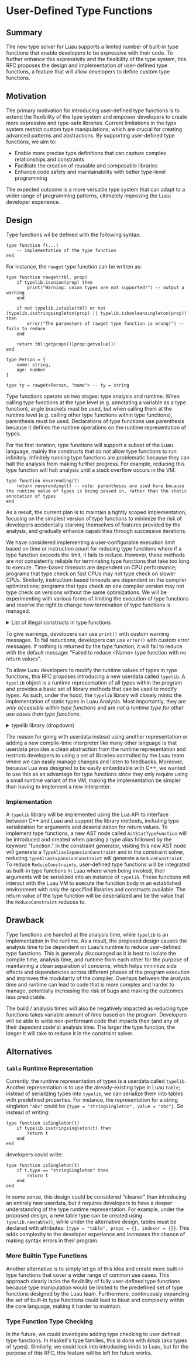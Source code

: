 # User-Defined Type Functions

## Summary

The new type solver for Luau supports a limited number of built-in type functions that enable developers to be expressive with their code. To further enhance this expressivity and the flexibility of the type system, this RFC proposes the design and implementation of user-defined type functions, a feature that will allow developers to define custom type functions.

## Motivation

The primary motivation for introducing user-defined type functions is to extend the flexibility of the type system and empower developers to create more expressive and type-safe libraries. Current limitations in the type system restrict custom type manipulations, which are crucial for creating advanced patterns and abstractions. By supporting user-defined type functions, we aim to:
- Enable more precise type definitions that can capture complex relationships and constraints
- Facilitate the creation of reusable and composable libraries
- Enhance code safety and maintainability with better type-level programming

The expected outcome is a more versatile type system that can adapt to a wider range of programming patterns, ultimately improving the Luau developer experience.

## Design

Type functions wil be defined with the following syntax:
```luau
type function f(...)
    -- implementation of the type function
end
```

For instance, the `rawget` type function can be written as:
```luau
type function rawget(tbl, prop)
    if typelib.isunion(prop) then
        print("Warning: union types are not supported!") -- output a warning
    end

    if not typelib.istable(tbl) or not (typelib.isstringsingleton(prop) || typelib.isbooleansingleton(prop)) then
        error("The parameters of rawget type function is wrong!") -- fails to reduce
    end

    return tbl:getprops()[prop:getvalue()]
end

type Person = {
    name: string,
    age: number
}

type ty = rawget<Person, "name"> -- ty = string
```

Type functions operate on two stages: type analysis and runtime. When calling type functions at the type level (e.g. annotating a variable as a type function), angle brackets must be used, but when calling them at the runtime level (e.g. calling other type functions within type functions), parenthesis must be used. Declarations of type functions use parenthesis because it defines the runtime operations on the runtime representation of types.

For the first iteration, type functions will support a subset of the Luau language, mainly the constructs that do not allow type functions to run infinitely. Infinitely running type functions are problematic because they can halt the analysis from making further progress. For example, reducing this type function will halt analysis until a stack overflow occurs in the VM:
```luau
type function neverending(t)
    return neverending(t) -- note: parentheses are used here because the runtime value of types is being passed in, rather than the static annotation of types
end
```
As a result, the current plan is to maintain a tightly scoped implementation, focusing on the simplest version of type functions to minimize the risk of developers accidentally starving themselves of features provided by the analysis, and gradually enhance capabilities through successive iterations.

We have considered implementing a user-configurable execution limit based on time or instruction count for reducing type functions where if a type function exceeds the limit, it fails to reduce. However, these methods are not consistently reliable for terminating type functions that take too long to execute. Time-based timeouts are dependent on CPU performance; programs that type check on fast CPUs may not type check on slower CPUs. Similarly, instruction-based timeouts are dependent on the compiler optimizations; programs that type check on one compiler version may not type check on versions without the same optimizations. We will be experimenting with various forms of limiting the execution of type functions and reserve the right to change how termination of type functions is managed.

<details><summary>List of illegal constructs in type functions</summary>

* `while` / `repeat` loops
* invoking other type functions / regular functions / lambdas
    * we will not (and probably never) allow type functions to call regular functions for the sake of maintaining discrete stages between runtime and analysis
* referring to locals / globals in the outer scope
* global functions: `getfenv`, `setfenv`, `pcall`, `xpcall`, `require`
* libraries: `coroutine`, `debug`, `string.gsub`

Note: we are aware that for loops can cause infinite runtime. For the time being, we will not be handling this case. In the event that a developer accidentally creates an infinitely long type function, autocomplete will timeout in their editor environments and running luau-analyze will not complete. They will need to fix the type function and restart their environment / analysis.

</details>

To give warnings, developers can use `print()` with custom warning messages. To fail reductions, developers can use `error()` with custom error messages. If nothing is returned by the type function, it will fail to reduce with the default message: "Failed to reduce \<Name\> type function with no return values".

To allow Luau developers to modify the runtime values of types in type functions, this RFC proposes introducing a new userdata called `typelib`. A `typelib` object is a runtime representation of all types within the program and provides a basic set of library methods that can be used to modify types. As such, under the hood, the `typelib` library will closely mimic the implementation of static types in Luau Analysis. Most importantly, they are *only accessible within type functions* and are *not a runtime type for other use cases than type functions*. 

<details><summary>typelib library (dropdown)</summary>

Methods under a different type heading (ex: `Singleton`) imply that the methods are only available for those types. At the implementation level, there is a check to make sure that the type-specific methods are being called on the correct types. For instance, `getindexer()` asserts that `istable()` is true.

#### typelib
All attributes of newly created typelib are initialized with empty tables / arrays and `typelib.nil`. For instance, `typelib.newtable()` initializes its properties with an empty table and index / index result type as `typelib.nil`.

| Instance Attributes | Type | Description |
| ------------- | ------------- | ------------- |
| `niltype` | `typelib` | an immutable runtime representation of the built-in type `nil` |
| `unknown` | `typelib` | an immutable runtime representation of the built-in type `unknown` |
| `never` | `typelib` | an immutable runtime representation of the built-in type `never` |
| `any` | `typelib` | an immutable runtime representation of the built-in type `any` |

| Instance Methods | Return Type | Description |
| ------------- | ------------- | ------------- |
| `issubtypeof(arg: typelib)` | `boolean` | returns true if self is syntactically a subtype or equal to arg in the type hierarchy |
| `equalsto(arg: typelib)` | `boolean` | returns true if self is syntactically equal to arg in the type hierarchy |

| Static Methods | Return Type | Description |
| ------------- | ------------- | ------------- |
| `getnegation(arg: typelib)` | `typelib` | returns an immutable runtime representation of the negation of the argument; the argument cannot be `istable()`, `ismetatable` or `isfunction()` |
| `getboolean()` | `typelib` | returns an immutable runtime representation of the built-in type `boolean` |
| `getnumber()` | `typelib` | returns an immutable runtime representation of the built-in type `number` |
| `getstring()` | `typelib` | returns an immutable runtime representation of the built-in type `string` |
| `getstringsingleton(arg: string)` | `typelib` | returns an immutable runtime representation of a string singleton type of the argument |
| `getbooleansingleton(arg: boolean)` | `typelib` | returns an immutable runtime representation of a boolean singleton type of the argument |
| `getunion(arg: {typelib})` | `typelib` | returns an immutable runtime representation of union type of its argument |
| `getintersection(arg: {typelib})` | `typelib` | returns an immutable runtime representation of intersection type of its argument |
| `newtable()` | `typelib` | returns a mutable runtime representation of a `table` type |
| `newmetatable()` | `typelib` | returns a mutable runtime representation of a metatable represented as a special property of the `table` type |
| `newfunction()` | `typelib` | returns a mutable runtime representation of a `function` type |
| `isnil(arg: typelib)` | `boolean` | returns true if the argument is syntactically a runtime representation of the built-in type `nil` |
| `isunknown(arg: typelib)` | `boolean` | returns true if the argument is syntactically a runtime representation of the built-in type `unknown` |
| `isnever(arg: typelib)` | `boolean` | returns true if the argument is syntactically a runtime representation of the built-in type `never` |
| `isany(arg: typelib)` | `boolean` | returns true if the argument is syntactically a runtime representation of the built-in type `any` |
| `isnegation(arg: typelib)` | `boolean` | returns true if the argument is syntactically a runtime representation of a `Negation` |
| `isboolean(arg: typelib)` | `boolean` | returns true if the argument is syntactically a runtime representation of the built-in type`boolean` |
| `isnumber(arg: typelib)` | `boolean` | returns true if the argument is syntactically a runtime representation of the built-in type `number` |
| `isstring(arg: typelib)` | `boolean` | returns true if the argument is syntactically a runtime representation of the built-in type `string` |
| `isstringsingleton(arg: typelib)` | `boolean` | returns true if the argument is syntactically a runtime representation of a string singleton |
| `isbooleansingleton(arg: typelib)` | `boolean` | returns true if the argument is syntactically a runtime representation of a boolean singleton |
| `isunion(arg: typelib)` | `boolean` | returns true if the argument is syntactically a runtime representation of the union type |
| `isintersection(arg: typelib)` | `boolean` | returns true if the argument is syntactically a runtime representation of the intersection type |
| `istable(arg: typelib)` | `boolean` | returns true if the argument is syntactically a runtime representation of a `table` type |
| `ismetatable(arg: typelib)` | `boolean` | returns true if the argument is syntactically a runtime representation of a metatable represented as a special property of the `table` type |
| `isfunction(arg: typelib)` | `boolean` | returns true if the argument is syntactically a runtime representation of a `function` type |
| `isclass(arg: typelib)` | `boolean` | returns true if the argument is syntactically a runtime representation of a `class` type |

#### Negation

| Instance Methods | Type | Description |
| ------------- | ------------- | ------------- |
| `gettype()` | `typelib` | returns the runtime representation of the self's type being negated |

#### String

| Instance Methods | Return Type | Description |
| ------------- | ------------- | ------------- |
| `getmetatable()` | `typelib` | returns the runtime representation of self's metatable |

#### StringSingleton

| Instance Methods | Return Type | Description |
| ------------- | ------------- | ------------- |
| `getvalue()` | `string` | returns self's value of a string singleton |

#### BooleanSingleton

| Instance Methods | Return Type | Description |
| ------------- | ------------- | ------------- |
| `getvalue()` | `boolean` | returns self's boolean singleton value of either `true` or `false` |

#### Table

| Instance Methods | Return Type | Description |
| ------------- | ------------- | ------------- |
| `setprop(key: typelib, value: typelib?)` | `nil` | adds / overrides (if same key exists) a key, value pair to self's table properties; if value is nil, removes the key, value pair from self's table properties; if the key does not exist and the value is nil, nothing happens |
| `getprop(key: typelib)` | `typelib?` | returns the value associated with the key from self's table properties if the key exists, else nil |
| `getprops()` | `{[typelib]: typelib}` | returns a table of self's table properties (e.g. `{["age"] = 20}` will return `{typelib.getstringsingleton("age") = typelib.getnumber()}`) |
| `setindexer(key: typelib, value: typelib)` | `nil` | sets self's indexer key type to the first argument and indexer value type to the second |
| `getindexer()` | `{key: typelib, value: typelib}?` | returns a table containing self's indexer key type and value type if they exist, else nil |
| `setmetatable(arg: typelib)` | `nil` | sets self's metatable to the argument; both self and the argument need to be `ismetatable()` |
| `getmetatable()` | `typelib?` | returns self's runtime representation of metatable if it exists, else nil; self needs to be `ismetatable()` |

#### Function

| Instance Methods | Return Type | Description |
| ------------- | ------------- | ------------- |
| `setparameters(arg: {typelib} \| typelib)` | `nil` | sets self's parameter types to the argument, where an array implies a TypePack and the latter implies a Variadic |
| `getparameters()` | `{typelib} \| typelib?` | returns the runtime representation of self's parameter type if it exists, else nil |
| `setreturns(arg: {typelib} \| typelib)` | `nil` | sets self's return types to the argument, where an array implies a TypePack and the latter implies a Variadic |
| `getreturns()` | `{typelib} \| typelib?` | returns the runtime representation of self's return type if it exists, else nil |

#### Union

| Instance Methods | Return Type | Description |
| ------------- | ------------- | ------------- |
| `getcomponents()` | `{typelib}` | returns an array of types that the self's union can represent. For instance, `string \| number` returns `{typelib.getstring(), typelib.getnumber()}` |

#### Intersection

| Instance Methods | Return Type | Description |
| ------------- | ------------- | ------------- |
| `getcomponents()` | `{typelib}` | returns an array of types represented by self's intersection. For instance, `string & number` returns `{typelib.getstring(), typelib.getnumber()}` |

#### Class

| Instance Methods | Return Type | Description |
| ------------- | ------------- | ------------- |
| `getprops()` | `{[typelib]: typelib}` | returns the runtime representation self's properties |
| `getparent()` | `typelib?` | returns the runtime representation of self's parent class if it exists, else nil |
| `getmetatable()` | `typelib?` | returns the runtime representation of self's metatable if it exists, else nil |
| `getindexer()` | `{key: typelib, value: typelib}?` | returns a table containing self's indexer key type and value type |

</details>

The reason for going with userdata instead using another representation or adding a new compile-time interpreter like many other language is that userdata provides a clean abstraction from the runtime representation and restricts developers to using a set of libraries controlled by the Luau team where we can easily manage changes and listen to feedbacks. Moreover, because Lua was designed to be easily embeddable with C++, we wanted to use this as an advantage for type functions since they only require using a small runtime variant of the VM, making the implementation be simpler than having to implement a new interpreter.

### Implementation

A `typelib` library will be implemented using the Lua API to interface between C++ and Luau and support the library methods, including type serialization for arguments and deserialization for return values. To implement type functions, a new AST node called `AstStatTypeFunction` will be introduced and created when parsing a type alias followed by the keyword "function." In the constraint generator, visiting this new AST node will generate a `TypeAliasExpansionConstraint` and in the constraint solver, reducing `TypeAliasExpansionConstraint` will generate a `ReduceConstraint`. To reduce `ReduceConstraints`, user-defined type functions will be integrated as built-in type functions in Luau where when being invoked, their arguments will be serialized into an instance of `typelib`. These functions will interact with the Luau VM to execute the function body in an established environment with only the specified libraries and constructs available. The return value of the type function will be deserialized and be the value that the `ReduceConstraint` reduces to.

## Drawback

Type functions are handled at the analysis time, while `typelib` is an implementation in the runtime. As a result, the proposed design causes the analysis time to be dependent on Luau's runtime to reduce user-defined type functions. This is generally discouraged as it is best to isolate the compile time, analysis time, and runtime from each other for the purpose of maintaining a clean separation of concerns, which helps minimize side effects and dependencies across different phases of the program execution and improves the modularity of the compiler. Overlaps between the analysis time and runtime can lead to code that is more complex and harder to manage, potentially increasing the risk of bugs and making the outcomes less predictable.

The build / analysis times will also be negatively impacted as reducing type functions takes variable amount of time based on the program. Developers will be able to write non-performant code that impacts their (and any of their depedent code's) analysis time. The larger the type function, the longer it will take to reduce it in the constraint solver.

## Alternatives

### `table` Runtime Representation

Currently, the runtime representation of types is a userdata called `typelib`. Another representation is to use the already-existing type in Luau `table`; instead of serializing types into `typelib`, we can serialize them into tables with predefined properties. For instance, the representation for a string singleton `"abc"` could be `{type = "stringSingleton", value = "abc"}`. So instead of writing:
```luau
type function isSingleton(t)
    if typelib.isstringsingleton(t) then
        return t
    end
end
```
developers could write:
```luau
type function isSingleton(t)
    if t.type == "stringSingleton" then
        return t
    end
end
```

In some sense, this design could be considered "cleaner" than introducing an entirely new userdata, but it requires developers to have a deeper understanding of the type runtime representation. For example, under the proposed design, a new table type can be created using `typelib.newtable()`, while under the alternative design, tables must be declared with attributes: `{type = "table", props = {}, indexer = {}}`. This adds complexity to the developer experience and increases the chance of making syntax errors in their program.

### More Builtin Type Functions

Another alternative is to simply let go of this idea and create more built-in type functions that cover a wider range of common use cases. This approach clearly lacks the flexibility of fully user-defined type functions because type manipulation would be limited to the predefined set of type functions designed by the Luau team. Furthermore, continuously expanding the set of built-in type functions could lead to bloat and complexity within the core language, making it harder to maintain.

### Type Function Type Checking

In the future, we could investigate adding type checking to user defined type functions. In Haskell's type families, this is done with _kinds_ (aka types of types). Similarly, we could look into introducing kinds to Luau, but for the purpose of this RFC, this feature will be left for future works.